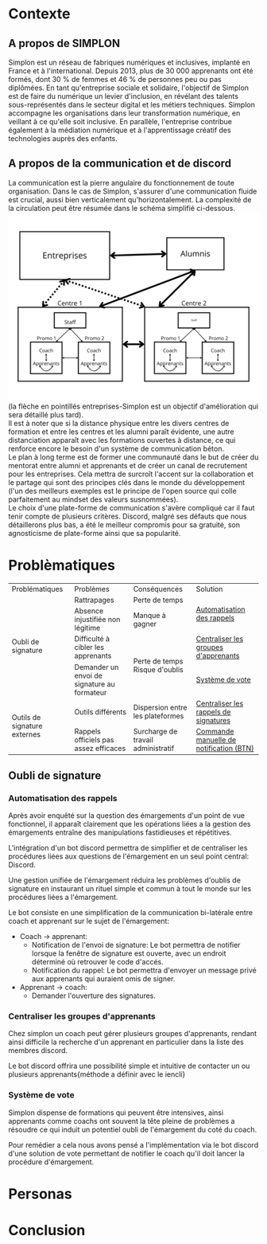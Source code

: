 # Contexte 

## A propos de SIMPLON

Simplon est un réseau de fabriques numériques et inclusives, implanté en France et à l'international. Depuis 2013, plus de 30 000 apprenants ont été formés, dont 30 % de femmes et 46 % de personnes peu ou pas diplômées. En tant qu'entreprise sociale et solidaire, l'objectif de Simplon est de faire du numérique un levier d'inclusion, en révélant des talents sous-représentés dans le secteur digital et les métiers techniques. Simplon accompagne les organisations dans leur transformation numérique, en veillant à ce qu'elle soit inclusive. En parallèle, l'entreprise contribue également à la médiation numérique et à l'apprentissage créatif des technologies auprès des enfants.

## A propos de la communication et de discord

La communication est la pierre angulaire du fonctionnement de toute organisation. Dans le cas de Simplon, s'assurer d'une communication fluide est crucial, aussi bien verticalement qu'horizontalement. La complexité de la circulation peut être résumée dans le schéma simplifié ci-dessous.
![image](/./assets/img/schema-communication.png)
(la flèche en pointillés entreprises-Simplon est un objectif d'amélioration qui sera détaillé plus tard).<br>
Il est à noter que si la distance physique entre les divers centres de formation et entre les centres et les alumni paraît évidente, une autre distanciation apparaît avec les formations ouvertes à distance, ce qui renforce encore le besoin d'un système de communication béton.<br>
Le plan à long terme est de former une communauté dans le but de créer du mentorat entre alumni et apprenants et de créer un canal de recrutement pour les entreprises. Cela mettra de surcroît l'accent sur la collaboration et le partage qui sont des principes clés dans le monde du développement (l'un des meilleurs exemples est le principe de l'open source qui colle parfaitement au mindset des valeurs susnommées).<br>
Le choix d'une plate-forme de communication s'avère compliqué car il faut tenir compte de plusieurs critères. Discord, malgré ses défauts que nous détaillerons plus bas, a été le meilleur compromis pour sa gratuité, son agnosticisme de plate-forme ainsi que sa popularité.


# Problèmatiques

<table>
    <tr>
        <td>Problématiques</td>
        <td>Problèmes</td>
        <td>Conséquences</td>
        <td>Solution</td>
    </tr>
    <tr>
        <td rowspan="4">Oubli de signature</td>
        <td>Rattrapages</td>
        <td>Perte de temps</td>
        <td rowspan="2"><a href="#">Automatisation des rappels</a></td>
    </tr>
    <tr>
        <td>Absence injustifiée non légitime</td>
        <td>Manque à gagner</td>
    </tr>
    <tr>
        <td>Difficulté à cibler les apprenants</td>
        <td rowspan="2">Perte de temps <br> Risque d'oublis</td>
        <td><a href="#">Centraliser les groupes d'apprenants</a></td>
    </tr>
    <tr>
        <td>Demander un envoi de signature au formateur</td>
        <td><a href="#">Système de vote</a></td>
    </tr>
    <tr>
        <td rowspan="2">Outils de signature externes</td>
        <td>Outils différents</td>
        <td>Dispersion entre les plateformes</td>
        <td><a href="#">Centraliser les rappels de signatures</a></td>
    </tr>
    <tr>
        <td>Rappels officiels pas assez efficaces</td>
        <td>Surcharge de travail administratif</td>
        <td><a href="#">Commande manuelle de notification (BTN)</a></td>
    </tr>
</table>

## Oubli de signature

### Automatisation des rappels

Après avoir enquêté sur la question des émargements d'un point de vue fonctionnel, il apparaît clairement que les opérations liées a la gestion des émargements entraîne des manipulations fastidieuses et répétitives.

L'intégration d'un bot discord permettra de simplifier et de centraliser les procédures liées aux questions de l'émargement en un seul point central: Discord.

Une gestion unifiée de l'émargement réduira les problèmes d'oublis de signature en instaurant un rituel simple et commun à tout le monde sur les procédures liées a l'émargement.

Le bot consiste en une simplification de la communication bi-latérale entre coach et apprenant sur le sujet de l'émargement: 
- Coach -> apprenant:
    - Notification de l'envoi de signature: Le bot permettra de notifier lorsque la fenêtre de signature est ouverte, avec un endroit déterminé où retrouver le code d'accés.
    - Notification du rappel: Le bot permettra d'envoyer un message privé aux apprenants qui auraient omis de signer.
- Apprenant -> coach:
    - Demander l'ouverture des signatures.

### Centraliser les groupes d'apprenants

Chez simplon un coach peut gérer plusieurs groupes d'apprenants, rendant ainsi difficile la recherche d'un apprenant en particulier dans la liste des membres discord.

Le bot discord offrira une possibilité simple et intuitive de contacter un ou plusieurs apprenants{méthode a définir avec le iencli}

### Système de vote

Simplon dispense de formations qui peuvent être intensives, ainsi apprenants comme coachs ont souvent la tête pleine de problèmes a résoudre ce qui induit un potentiel oubli de l'émargement du coté du coach. 

Pour remédier a cela nous avons pensé a l'implémentation via le bot discord d'une solution de vote permettant de notifier le coach qu'il doit lancer la procédure d'émargement.

# Personas

# Conclusion